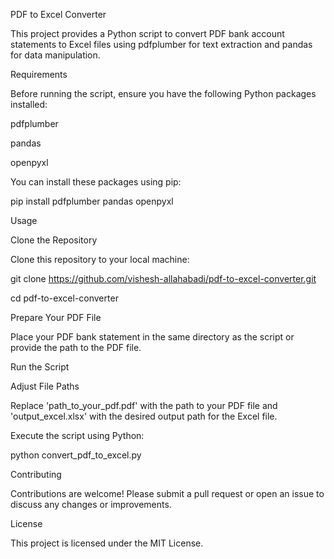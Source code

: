 PDF to Excel Converter

This project provides a Python script to convert PDF bank account statements to Excel files using pdfplumber for text extraction and pandas for data manipulation.


Requirements

Before running the script, ensure you have the following Python packages installed:

pdfplumber

pandas

openpyxl

You can install these packages using pip:

pip install pdfplumber pandas openpyxl


Usage

Clone the Repository

Clone this repository to your local machine:

git clone https://github.com/vishesh-allahabadi/pdf-to-excel-converter.git

cd pdf-to-excel-converter


Prepare Your PDF File

Place your PDF bank statement in the same directory as the script or provide the path to the PDF file.


Run the Script

Adjust File Paths

Replace 'path_to_your_pdf.pdf' with the path to your PDF file and 'output_excel.xlsx' with the desired output path for the Excel file.

Execute the script using Python:

python convert_pdf_to_excel.py


Contributing

Contributions are welcome! Please submit a pull request or open an issue to discuss any changes or improvements.


License

This project is licensed under the MIT License.

